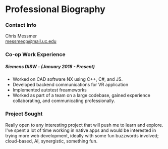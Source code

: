 # Professional Biography
### Contact Info

Chris Messmer\
messmecp@mail.uc.edu

### Co-op Work Experience

##### Siemens DISW - (January 2018 - Present)

* Worked on CAD software NX using C++, C#, and JS.
* Developed backend communications for VR application
* Implemented autotest freameworks
* Worked as part of a team on a large codebase, gained experience collaborating, and communicating professionally.

### Project Sought

Really open to any interesting project that will push me to learn and explore. I've spent a lot of time working in native apps and would be interested in trying more web development, ideally with some fun buzzwords involved; cloud-based, AI, synergistic, something fun.

